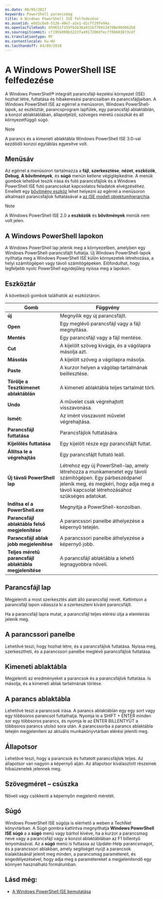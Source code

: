 ```yaml
---
ms.date: 06/05/2017
keywords: PowerShell parancsmag
title: A Windows PowerShell ISE felfedezése
ms.assetid: e0d2c6e8-5126-40e7-a1e1-d1cff29fe94a
ms.openlocfilehash: 059651f159fb2636a93167709134788e90d062b8
ms.sourcegitcommit: cf195b090b3223fa4917206dfec7f0b603873cdf
ms.translationtype: MT
ms.contentlocale: hu-HU
ms.lasthandoff: 04/09/2018
---
```

# <a name="exploring-the-windows-powershell-ise"></a>A Windows PowerShell ISE felfedezése

A Windows PowerShell® integrált parancsfájl-kezelési környezet (ISE) hozhat létre, futtatása és hibakeresési parancsaiban és parancsfájljaiban. A Windows PowerShell ISE az egérrel a menüsoron, Windows PowerShell-lapok, az eszköztár, parancsprogram lapfülek, egy parancsfájl ablaktáblán, a konzol ablaktáblában, állapotjelző, szöveges méretű csúszkát és áll környezetfüggő súgó.

> [!NOTE]
> A parancs és a kimeneti ablaktábla Windows PowerShell ISE 3.0-val kezdődő konzol egytáblás egyesítve volt.

## <a name="menu-bar"></a>Menüsáv

Az egérrel a menüsoron tartalmazza a **fájl**, **szerkesztése**, **nézet**, **eszközök**, **Debug**,  **A bővítmények**, és **súgó** menün kellene végiglépkednie. A menük gombok lehetővé teszik írása és futó parancsfájlok és a Windows PowerShell ISE futó parancsokat kapcsolatos feladatok elvégzéséhez. Emellett egy [bővítmény eszköz](../../core-powershell/ise/The-ISEAddOnTool-Object.md) lehet helyezni az egérrel a menüsoron alkalmazó parancsfájlok futtatásával a [az ISE modell objektumhierarchia](../../core-powershell/ise/The-ISE-Object-Model-Hierarchy.md).

> [!NOTE]
> A Windows PowerShell ISE 2.0 a **eszközök** és **bővítmények** menük nem volt jelen.

## <a name="windows-powershell-tabs"></a>A Windows PowerShell lapokon

A Windows PowerShell lap jelenik meg a környezetben, amelyben egy Windows PowerShell-parancsfájlt futtatja. Új Windows PowerShell-lapok nyithatja meg a Windows PowerShell ISE külön környezetek létrehozása, a helyi számítógépen vagy távoli számítógépeken. Előfordulhat, hogy legfeljebb nyolc PowerShell egyidejűleg nyissa meg a lapokon.

## <a name="toolbar"></a>Eszköztár

A következő gombok találhatók az eszköztáron.

|Gomb|Függvény|
|----------|------------|
|**új**|Megnyílik egy új parancsfájlt.|
|**Open**|Egy meglévő parancsfájl vagy a fájl megnyitása.|
|**Mentés**|Egy parancsfájl vagy a fájl mentése.|
|**Cut**|A kijelölt szöveg kivágja, és a vágólapra másolja azt.|
|**Másolás**|A kijelölt szöveg a vágólapra másolja.|
|**Paste**|A kurzor helyen a vágólap tartalmának beillesztése.|
|**Törölje a Tesztkimenet ablaktáblán**|A kimeneti ablaktábla teljes tartalmát törli.|
|**Undo**|A művelet csak végrehajtott visszavonása.|
|**Ismét:**|Az imént visszavont művelet végrehajtása.|
|**Parancsfájl futtatása**|Parancsfájlok futtatására.|
|**Kijelölés futtatása**|Egy kijelölt része egy parancsfájlt futtat.|
|**Állítsa le a végrehajtás**|Egy parancsfájlt futtató leáll.|
|**Új távoli PowerShell lap**|Létrehoz egy új PowerShell-lap, amely létrehozza a munkamenetet egy távoli számítógépen. Egy párbeszédpanel jelenik meg, és megkéri, hogy adja meg a távoli kapcsolat létrehozásához szükséges adatokat.|
|**Indítsa el a PowerShell.exe**|Megnyitja a PowerShell-konzolban.|
|**Parancsfájl ablaktábla felső megjelenítése**|A parancssori panelbe áthelyezése a képernyő tetején.|
|**Parancsfájl ablak jobb megjelenítése**|A parancssori panelbe áthelyezése a képernyő jobb.|
|**Teljes méretű parancsfájl ablaktábla megjelenítése**|A parancsfájl ablaktábla a lehető legnagyobbra növeli.|

## <a name="script-tab"></a>Parancsfájl lap

Megjeleníti a most szerkesztés alatt álló parancsfájl nevét. Kattintson a parancsfájl lapon válassza ki a szerkeszteni kívánt parancsfájlt.

Ha a parancsfájl lapra mutat, a parancsfájl teljes elérési útja a elemleírás jelenik meg.

## <a name="script-pane"></a>A parancssori panelbe

Lehetővé teszi, hogy hozhat létre, és a parancsfájlok futtatása. Nyissa meg, szerkesztheti, és a parancssori panelbe meglévő parancsfájlok futtatása.

## <a name="output-pane"></a>Kimeneti ablaktábla

Megjeleníti az eredményeket a parancsok és a parancsfájlok futtatása. Is másolja, és a kimeneti ablak tartalmának törlése.

## <a name="command-pane"></a>A parancs ablaktábla

Lehetővé teszi a parancsok írása. A parancs ablaktáblán egy egy sort vagy egy többsoros parancsot futtathatja. Nyomja le a SHIFT + ENTER minden sor egy többsoros parancs, és nyomja le az ENTER BILLENTYŰT a többsoros parancs utolsó sora után. A parancssorba a parancs ablaktábla tetején megjeleníteni az aktuális munkakönyvtárban elérési jeleníti meg.

## <a name="status-bar"></a>Állapotsor

Lehetővé teszi, hogy a parancsok és futtatott parancsfájlok teljes. Az állapotsor van nagyon a képernyő alján. Az állapotsor kiválasztott részeinek hibaüzenetek jelennek meg.

## <a name="text-size-slider"></a>Szövegméret – csúszka

Növeli vagy csökkenti a képernyőn megjelenő méretét.

## <a name="help"></a>Súgó

Windows PowerShell ISE súgója is elérhető a weben a TechNet könyvtárban. A Súgó gombra kattintva megnyithatja **Windows PowerShell ISE súgó** a a **súgó** menü vagy bárhol kivéve, ha a kurzor a parancsmag neve vagy a parancsfájl vagy a konzol ablaktáblában az F1 billentyű lenyomásával. Az a **súgó** menü is futtassa az Update-Help parancsmagot, és a parancssori ablakban, amely segítséget nyújt a parancsok kialakításánál jelenít meg minden, a parancsmag paramétereit, és engedélyezésével, hogy adja meg a paramétereket a megjelenítendő egy könnyen használható formátumban.

## <a name="see-also"></a>Lásd még:

- [A Windows PowerShell ISE bemutatása](../../core-powershell/ise/Introducing-the-Windows-PowerShell-ISE.md)